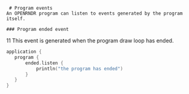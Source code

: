  
     # Program events
    An OPENRNDR program can listen to events generated by the program itself.

    ### Program ended event
11
    This event is generated when the program draw loop has ended. 
 
 ```kotlin
application {
    program {
        ended.listen {
            println("the program has ended")
        }
    }
}
``` 
